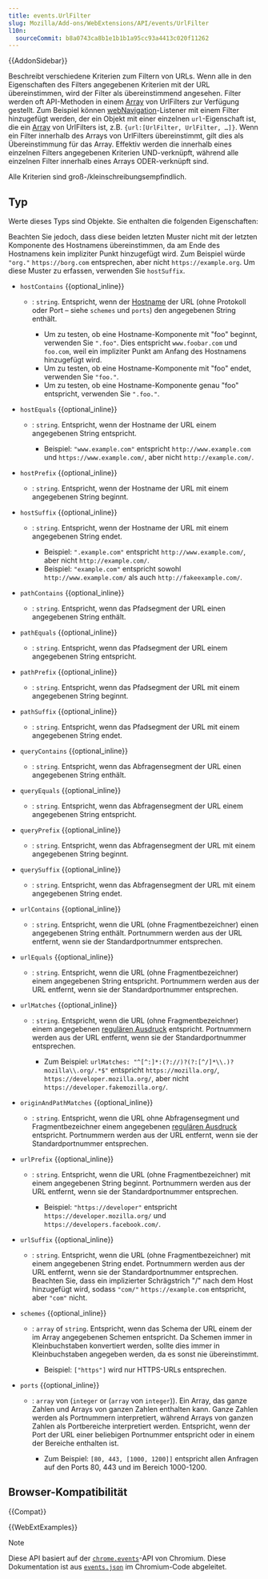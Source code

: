 ```yaml
---
title: events.UrlFilter
slug: Mozilla/Add-ons/WebExtensions/API/events/UrlFilter
l10n:
  sourceCommit: b8a0743ca8b1e1b1b1a95cc93a4413c020f11262
---
```


{{AddonSidebar}}

Beschreibt verschiedene Kriterien zum Filtern von URLs. Wenn alle in den Eigenschaften des Filters angegebenen Kriterien mit der URL übereinstimmen, wird der Filter als übereinstimmend angesehen. Filter werden oft API-Methoden in einem [Array](/de/docs/Web/JavaScript/Reference/Global_Objects/Array) von UrlFilters zur Verfügung gestellt. Zum Beispiel können [webNavigation](/de/docs/Mozilla/Add-ons/WebExtensions/API/webNavigation)-Listener mit einem Filter hinzugefügt werden, der ein Objekt mit einer einzelnen `url`-Eigenschaft ist, die ein [Array](/de/docs/Web/JavaScript/Reference/Global_Objects/Array) von UrlFilters ist, z.B. `{url:[UrlFilter, UrlFilter, …]}`. Wenn ein Filter innerhalb des Arrays von UrlFilters übereinstimmt, gilt dies als Übereinstimmung für das Array. Effektiv werden die innerhalb eines einzelnen Filters angegebenen Kriterien UND-verknüpft, während alle einzelnen Filter innerhalb eines Arrays ODER-verknüpft sind.

Alle Kriterien sind groß-/kleinschreibungsempfindlich.

## Typ

Werte dieses Typs sind Objekte. Sie enthalten die folgenden Eigenschaften:

Beachten Sie jedoch, dass diese beiden letzten Muster nicht mit der letzten Komponente des Hostnamens übereinstimmen, da am Ende des Hostnamens kein impliziter Punkt hinzugefügt wird. Zum Beispiel würde `"org."` `https://borg.com` entsprechen, aber nicht `https://example.org`. Um diese Muster zu erfassen, verwenden Sie `hostSuffix`.

- `hostContains` {{optional_inline}}

  - : `string`. Entspricht, wenn der [Hostname](/de/docs/Web/API/HTMLAnchorElement/hostname) der URL (ohne Protokoll oder Port – siehe `schemes` und `ports`) den angegebenen String enthält.

    - Um zu testen, ob eine Hostname-Komponente mit "foo" beginnt, verwenden Sie `".foo"`. Dies entspricht `www.foobar.com` und `foo.com`, weil ein impliziter Punkt am Anfang des Hostnamens hinzugefügt wird.
    - Um zu testen, ob eine Hostname-Komponente mit "foo" endet, verwenden Sie `"foo."`.
    - Um zu testen, ob eine Hostname-Komponente genau "foo" entspricht, verwenden Sie `".foo."`.

- `hostEquals` {{optional_inline}}

  - : `string`. Entspricht, wenn der Hostname der URL einem angegebenen String entspricht.

    - Beispiel: `"www.example.com"` entspricht `http://www.example.com` und `https://www.example.com/`, aber nicht `http://example.com/`.

- `hostPrefix` {{optional_inline}}
  - : `string`. Entspricht, wenn der Hostname der URL mit einem angegebenen String beginnt.
- `hostSuffix` {{optional_inline}}

  - : `string`. Entspricht, wenn der Hostname der URL mit einem angegebenen String endet.

    - Beispiel: `".example.com"` entspricht `http://www.example.com/`, aber nicht `http://example.com/`.
    - Beispiel: `"example.com"` entspricht sowohl `http://www.example.com/` als auch `http://fakeexample.com/`.

- `pathContains` {{optional_inline}}
  - : `string`. Entspricht, wenn das Pfadsegment der URL einen angegebenen String enthält.
- `pathEquals` {{optional_inline}}
  - : `string`. Entspricht, wenn das Pfadsegment der URL einem angegebenen String entspricht.
- `pathPrefix` {{optional_inline}}
  - : `string`. Entspricht, wenn das Pfadsegment der URL mit einem angegebenen String beginnt.
- `pathSuffix` {{optional_inline}}
  - : `string`. Entspricht, wenn das Pfadsegment der URL mit einem angegebenen String endet.
- `queryContains` {{optional_inline}}
  - : `string`. Entspricht, wenn das Abfragensegment der URL einen angegebenen String enthält.
- `queryEquals` {{optional_inline}}
  - : `string`. Entspricht, wenn das Abfragensegment der URL einem angegebenen String entspricht.
- `queryPrefix` {{optional_inline}}
  - : `string`. Entspricht, wenn das Abfragensegment der URL mit einem angegebenen String beginnt.
- `querySuffix` {{optional_inline}}
  - : `string`. Entspricht, wenn das Abfragensegment der URL mit einem angegebenen String endet.
- `urlContains` {{optional_inline}}
  - : `string`. Entspricht, wenn die URL (ohne Fragmentbezeichner) einen angegebenen String enthält. Portnummern werden aus der URL entfernt, wenn sie der Standardportnummer entsprechen.
- `urlEquals` {{optional_inline}}
  - : `string`. Entspricht, wenn die URL (ohne Fragmentbezeichner) einem angegebenen String entspricht. Portnummern werden aus der URL entfernt, wenn sie der Standardportnummer entsprechen.
- `urlMatches` {{optional_inline}}

  - : `string`. Entspricht, wenn die URL (ohne Fragmentbezeichner) einem angegebenen [regulären Ausdruck](/de/docs/Web/JavaScript/Guide/Regular_expressions) entspricht. Portnummern werden aus der URL entfernt, wenn sie der Standardportnummer entsprechen.

    - Zum Beispiel: `urlMatches: "^[^:]*:(?://)?(?:[^/]*\\.)?mozilla\\.org/.*$"` entspricht `https://mozilla.org/`, `https://developer.mozilla.org/`, aber nicht `https://developer.fakemozilla.org/`.

- `originAndPathMatches` {{optional_inline}}
  - : `string`. Entspricht, wenn die URL ohne Abfragensegment und Fragmentbezeichner einem angegebenen [regulären Ausdruck](/de/docs/Web/JavaScript/Guide/Regular_expressions) entspricht. Portnummern werden aus der URL entfernt, wenn sie der Standardportnummer entsprechen.
- `urlPrefix` {{optional_inline}}

  - : `string`. Entspricht, wenn die URL (ohne Fragmentbezeichner) mit einem angegebenen String beginnt. Portnummern werden aus der URL entfernt, wenn sie der Standardportnummer entsprechen.

    - Beispiel: `"https://developer"` entspricht `https://developer.mozilla.org/` und `https://developers.facebook.com/`.

- `urlSuffix` {{optional_inline}}
  - : `string`. Entspricht, wenn die URL (ohne Fragmentbezeichner) mit einem angegebenen String endet. Portnummern werden aus der URL entfernt, wenn sie der Standardportnummer entsprechen. Beachten Sie, dass ein implizierter Schrägstrich "/" nach dem Host hinzugefügt wird, sodass `"com/"` `https://example.com` entspricht, aber `"com"` nicht.
- `schemes` {{optional_inline}}

  - : `array` of `string`. Entspricht, wenn das Schema der URL einem der im Array angegebenen Schemen entspricht. Da Schemen immer in Kleinbuchstaben konvertiert werden, sollte dies immer in Kleinbuchstaben angegeben werden, da es sonst nie übereinstimmt.

    - Beispiel: `["https"]` wird nur HTTPS-URLs entsprechen.

- `ports` {{optional_inline}}

  - : `array` von (`integer` or (`array` von `integer`)). Ein Array, das ganze Zahlen und Arrays von ganzen Zahlen enthalten kann. Ganze Zahlen werden als Portnummern interpretiert, während Arrays von ganzen Zahlen als Portbereiche interpretiert werden. Entspricht, wenn der Port der URL einer beliebigen Portnummer entspricht oder in einem der Bereiche enthalten ist.

    - Zum Beispiel: `[80, 443, [1000, 1200]]` entspricht allen Anfragen auf den Ports 80, 443 und im Bereich 1000-1200.

## Browser-Kompatibilität

{{Compat}}

{{WebExtExamples}}

> [!NOTE]
> Diese API basiert auf der [`chrome.events`](https://developer.chrome.com/docs/extensions/reference/api/events#type-UrlFilter)-API von Chromium. Diese Dokumentation ist aus [`events.json`](https://chromium.googlesource.com/chromium/src/+/master/extensions/common/api/events.json) im Chromium-Code abgeleitet.
